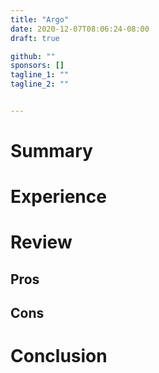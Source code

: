 ```yaml
---
title: "Argo"
date: 2020-12-07T08:06:24-08:00
draft: true

github: ""
sponsors: []
tagline_1: ""
tagline_2: ""


---
```


# Summary

# Experience

# Review

## Pros

## Cons

# Conclusion